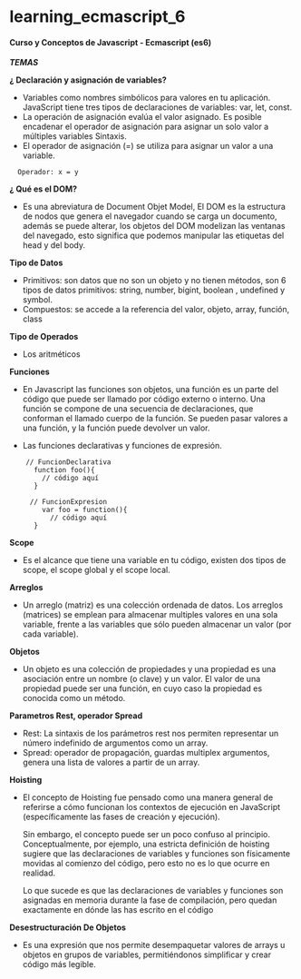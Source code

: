 # learning_ecmascript_6

#### Curso y Conceptos de Javascript - Ecmascript (es6)

___TEMAS___

**¿ Declaración y asignación de variables?**
  - Variables como nombres simbólicos para valores en tu aplicación.  JavaScript tiene tres tipos de declaraciones de variables:
      var, let, const.
  - La operación de asignación evalúa el valor asignado. Es posible encadenar el operador de asignación para asignar un solo valor a múltiples variables
  Sintaxis.
 - El operador de asignación (=) se utiliza para asignar un valor a una variable.
  ```
  	Operador: x = y  
  ```

**¿ Qué es el DOM?**
  - Es una abreviatura de Document Objet Model, El DOM es la estructura de nodos que genera el navegador cuando se carga un documento, además se puede alterar, los objetos del DOM modelizan las ventanas del navegado, esto significa que podemos manipular las etiquetas del head y del body.

**Tipo de Datos**
  - Primitivos:  son datos que no son un objeto y no tienen métodos, son 6 tipos de datos primitivos: string, number, bigint, boolean , undefined y symbol.
  - Compuestos: se accede a la referencia del valor, objeto, array, función, class
  
**Tipo de Operados**
  - Los aritméticos
  

**Funciones**
  - En Javascript las funciones son objetos, una función es un parte del código que puede ser llamado por código externo o interno. Una función se compone de una secuencia de declaraciones, que conforman el llamado cuerpo de la función. Se pueden pasar valores a una función, y la función puede devolver un valor.
  
  - Las funciones declarativas y funciones de expresión.
  ```
      // FuncionDeclarativa
        function foo(){
          // código aquí
        }
	 
	   // FuncionExpresion
	      var foo = function(){
	        // código aquí
        }

  ```

**Scope**
  - Es el alcance que tiene una variable en tu código, existen dos tipos de scope, el scope global y el scope local.
 
 **Arreglos**
  - Un arreglo (matriz) es una colección ordenada de datos. Los arreglos (matrices) se emplean para almacenar multiples valores en una sola variable, frente a las variables que sólo pueden almacenar un valor (por cada variable).
  
**Objetos**
  - Un objeto es una colección de propiedades y una propiedad es una asociación entre un nombre (o clave) y un valor. El valor de una propiedad puede ser una función, en cuyo caso la propiedad es conocida como un método.
 
**Parametros Rest, operador Spread**
  - Rest: La sintaxis de los parámetros rest nos permiten representar un número indefinido de argumentos como un array.
  - Spread: operador de propagación, guardas multiplex argumentos, genera una lista de valores a partir de un array.

**Hoisting**
   
   - El concepto de Hoisting fue pensado como una manera general de referirse a cómo funcionan los contextos de ejecución en JavaScript (específicamente las fases de 
     creación y     ejecución).
     
     Sin embargo, el concepto puede ser un poco confuso al principio.
     Conceptualmente, por ejemplo, una estricta definición de hoisting sugiere que las declaraciones de variables y funciones son físicamente movidas al comienzo 
     del código, pero esto no es lo que ocurre en realidad. 
   
     Lo que sucede es que las declaraciones de variables y funciones son asignadas en memoria durante la fase de compilación, pero quedan exactamente en dónde las has escrito 
     en el código


**Desestructuración De Objetos**
  - Es una expresión que nos permite desempaquetar valores de arrays u objetos en grupos de variables, permitiéndonos simplificar y crear código más legible.
